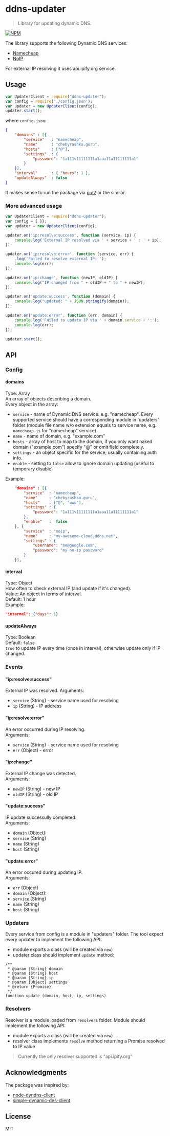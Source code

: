 # ddns-updater

> Library for updating dynamic DNS.

[![NPM](https://nodei.co/npm/ddns-updater.png?downloads=true&downloadRank=true)](https://nodei.co/npm/ddns-updater/)

The library supports the following Dynamic DNS services:  
* [Namecheap](https://www.namecheap.com/)
* [NoIP](https://my.noip.com)

For external IP resolving it uses api.ipify.org service.


## Usage

```js
var UpdaterClient = require("ddns-updater");
var config = require('./config.json');
var updater = new UpdaterClient(config);
updater.start();
```

where `config.json`:
```json
{
    "domains" : [{
        "service"   : "namecheap",
        "name"      : "chebyrashka.guru",
        "hosts"     : ["@"],
        "settings"  : {
            "password": "1a111v11111111a1aaa11a11111111a1"
        }
    }],
    "interval"      : { "hours": 1 },
    "updateAlways"  : false
}
```

It makes sense to run the package via [pm2](https://www.npmjs.com/package/pm2) or the similar.

### More advanced usage
```js
var UpdaterClient = require("ddns-updater");
var config = { }};
var updater = new UpdaterClient(config);

updater.on('ip:resolve:success', function (service, ip) {
    console.log('External IP resolved via ' + service + ' : ' + ip);
});

updater.on('ip:resolve:error', function (service, err) {
    .log('Failed to resolve external IP: ');
    console.log(err);
});

updater.on('ip:change', function (newIP, oldIP) {
    console.log("IP changed from " + oldIP + " to " + newIP);
});

updater.on('update:success', function (domain) {
    console.log("updated: " + JSON.stringify(domain));
});

updater.on('update:error', function (err, domain) {
    console.log('Failed to update IP via ' + domain.service + ':');
    console.log(err);
});

updater.start();
```

## API

### Config
#### domains
Type: Array  
An array of objects describing a domain.  
Every object in the array:
* `service` - name of Dynamic DNS service. e.g. "namecheap". Every supported service should have a corresponding module in 'updaters' folder (module file name w/o extension equals to service name, e.g. `namecheap.js` for "namecheap" service).  
* `name` - name of domain, e.g. "example.com"  
* `hosts` - array of host to map to the domain, if you only want naked domain ("example.com") specify "@" or omit field completely.  
* `settings` - an object specific for the service, usually containing auth info.
* `enable` - setting to `false` allow to ignore domain updating (useful to temporary disable) 

Example:
```json
    "domains" : [{
        "service"  : "namecheap",
        "name"     : "chebyrashka.guru",
        "hosts"    : ["@", "www"],
        "settings" : {
            "password": "1a111v11111111a1aaa11a11111111a1"
        },
        "enable"   :  false
    }, {
        "service"  : "noip",
        "name"     : "my-awesome-cloud.ddns.net",
        "settings" : {
            "username": "me@google.com",
            "password": "my no-ip password"
        }
    }],
```  

#### interval
Type: Object  
How often to check external IP (and update if it's changed).  
Value: An object in terms of [interval](https://www.npmjs.com/package/interva).  
Default: 1 hour    
Example:  
```json
"internal": {"days": 1}
```

#### updateAlways
Type: Boolean  
Default: `false`  
`true` to update IP every time (once in interval), otherwise update only if IP changed.  


### Events

#### "ip:resolve:success"
External IP was resolved. 
Arguments:  
* `service` (String) - service name used for resolving
* `ip` (String) - IP address

#### "ip:resolve:error"
An error occurred during IP resolving.  
Arguments:  
* `service` (String) - service name used for resolving
* `err` (Object) - error

#### "ip:change"
External IP change was detected.  
Arguments:  
* `newIP` (String) - new IP
* `oldIP` (String) - old IP


#### "update:success"
IP update successully completed.  
Arguments:  
* `domain` (Object):
 * `service` (String)
 * `name` (String)
 * `host` (String)

#### "update:error"
An error occured during updating IP.  
Arguments:  
* `err` (Object)
* `domain` (Object):
 * `service` (String)
 * `name` (String)
 * `host` (String)


### Updaters
Every service from config is a module in "updaters" folder. The tool expect every updater to implement the following API:
* module exports a class (will be created via `new`)
* updater class should implement `update` method:
```
/**
 * @param {String} domain
 * @param {String} host
 * @param {String} ip
 * @param {Object} settings
 * @return {Promise}
 */
function update (domain, host, ip, settings)
```


### Resolvers
Resolver is a module loaded from `resolvers` folder. Module should implement the following API:
* module exports a class (will be created via `new`)
* resolver class implements `resolve` method returning a Promise resolved to IP value

> Currently the only resolver supported is "api.ipify.org" 


## Acknowledgments

The package was inspired by:
* [node-dyndns-client](https://github.com/kersten/node-dyndns-client)
* [simple-dynamic-dns-client](https://github.com/symi/simple-dynamic-dns-client)


## License

MIT
